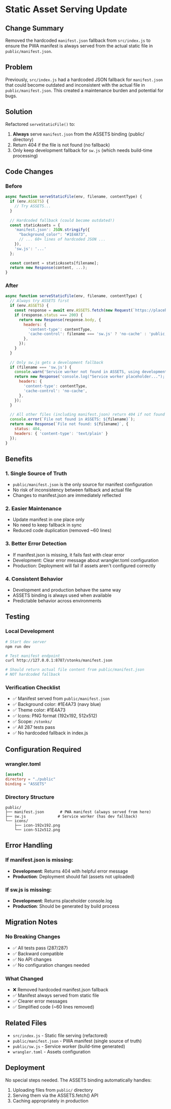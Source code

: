 # Static Asset Serving Update

## Change Summary
Removed the hardcoded `manifest.json` fallback from `src/index.js` to ensure the PWA manifest is always served from the actual static file in `public/manifest.json`.

## Problem
Previously, `src/index.js` had a hardcoded JSON fallback for `manifest.json` that could become outdated and inconsistent with the actual file in `public/manifest.json`. This created a maintenance burden and potential for bugs.

## Solution
Refactored `serveStaticFile()` to:
1. **Always** serve `manifest.json` from the ASSETS binding (public/ directory)
2. Return 404 if the file is not found (no fallback)
3. Only keep development fallback for `sw.js` (which needs build-time processing)

## Code Changes

### Before
```javascript
async function serveStaticFile(env, filename, contentType) {
  if (env.ASSETS) {
    // Try ASSETS...
  }
  
  // Hardcoded fallback (could become outdated!)
  const staticAssets = {
    'manifest.json': JSON.stringify({
      "background_color": "#1E4A73",
      // ... 60+ lines of hardcoded JSON ...
    }),
    'sw.js': '...'
  };
  
  const content = staticAssets[filename];
  return new Response(content, ...);
}
```

### After
```javascript
async function serveStaticFile(env, filename, contentType) {
  // Always try ASSETS first
  if (env.ASSETS) {
    const response = await env.ASSETS.fetch(new Request(`https://placeholder/${filename}`));
    if (response.status === 200) {
      return new Response(response.body, {
        headers: {
          'content-type': contentType,
          'cache-control': filename === 'sw.js' ? 'no-cache' : 'public, max-age=3600',
        },
      });
    }
  }
  
  // Only sw.js gets a development fallback
  if (filename === 'sw.js') {
    console.warn('Service worker not found in ASSETS, using development placeholder');
    return new Response('console.log("Service worker placeholder...");', {
      headers: {
        'content-type': contentType,
        'cache-control': 'no-cache',
      },
    });
  }
  
  // All other files (including manifest.json) return 404 if not found
  console.error(`File not found in ASSETS: ${filename}`);
  return new Response(`File not found: ${filename}`, { 
    status: 404,
    headers: { 'content-type': 'text/plain' }
  });
}
```

## Benefits

### 1. **Single Source of Truth**
- `public/manifest.json` is the only source for manifest configuration
- No risk of inconsistency between fallback and actual file
- Changes to manifest.json are immediately reflected

### 2. **Easier Maintenance**
- Update manifest in one place only
- No need to keep fallback in sync
- Reduced code duplication (removed ~60 lines)

### 3. **Better Error Detection**
- If manifest.json is missing, it fails fast with clear error
- Development: Clear error message about wrangler.toml configuration
- Production: Deployment will fail if assets aren't configured correctly

### 4. **Consistent Behavior**
- Development and production behave the same way
- ASSETS binding is always used when available
- Predictable behavior across environments

## Testing

### Local Development
```bash
# Start dev server
npm run dev

# Test manifest endpoint
curl http://127.0.0.1:8787/stonks/manifest.json

# Should return actual file content from public/manifest.json
# NOT hardcoded fallback
```

### Verification Checklist
- ✅ Manifest served from `public/manifest.json`
- ✅ Background color: #1E4A73 (navy blue)
- ✅ Theme color: #1E4A73
- ✅ Icons: PNG format (192x192, 512x512)
- ✅ Scope: `/stonks/`
- ✅ All 287 tests pass
- ✅ No hardcoded fallback in index.js

## Configuration Required

### wrangler.toml
```toml
[assets]
directory = "./public"
binding = "ASSETS"
```

### Directory Structure
```
public/
├── manifest.json       # PWA manifest (always served from here)
├── sw.js              # Service worker (has dev fallback)
└── icons/
    ├── icon-192x192.png
    └── icon-512x512.png
```

## Error Handling

### If manifest.json is missing:
- **Development**: Returns 404 with helpful error message
- **Production**: Deployment should fail (assets not uploaded)

### If sw.js is missing:
- **Development**: Returns placeholder console.log
- **Production**: Should be generated by build process

## Migration Notes

### No Breaking Changes
- ✅ All tests pass (287/287)
- ✅ Backward compatible
- ✅ No API changes
- ✅ No configuration changes needed

### What Changed
- ❌ Removed hardcoded manifest.json fallback
- ✅ Manifest always served from static file
- ✅ Clearer error messages
- ✅ Simplified code (~60 lines removed)

## Related Files
- `src/index.js` - Static file serving (refactored)
- `public/manifest.json` - PWA manifest (single source of truth)
- `public/sw.js` - Service worker (build-time generated)
- `wrangler.toml` - Assets configuration

## Deployment
No special steps needed. The ASSETS binding automatically handles:
1. Uploading files from `public/` directory
2. Serving them via the ASSETS.fetch() API
3. Caching appropriately in production
